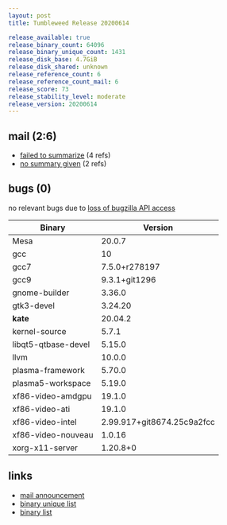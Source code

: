 ```yaml
---
layout: post
title: Tumbleweed Release 20200614

release_available: true
release_binary_count: 64096
release_binary_unique_count: 1431
release_disk_base: 4.7GiB
release_disk_shared: unknown
release_reference_count: 6
release_reference_count_mail: 6
release_score: 73
release_stability_level: moderate
release_version: 20200614
---
```


## mail (2:6)

- [failed to summarize](https://lists.opensuse.org/opensuse-factory/2020-06/msg00186.html) (4 refs)
- [no summary given](https://lists.opensuse.org/opensuse-factory/2020-06/msg00189.html) (2 refs)

## bugs (0)

<!--more-->

no relevant bugs due to [loss of bugzilla API access](https://bugzilla.opensuse.org/show_bug.cgi?id=1157722)

Binary | Version
--- | ---
Mesa | 20.0.7
gcc | 10
gcc7 | 7.5.0+r278197
gcc9 | 9.3.1+git1296
gnome-builder | 3.36.0
gtk3-devel | 3.24.20
**kate** | 20.04.2
kernel-source | 5.7.1
libqt5-qtbase-devel | 5.15.0
llvm | 10.0.0
plasma-framework | 5.70.0
plasma5-workspace | 5.19.0
xf86-video-amdgpu | 19.1.0
xf86-video-ati | 19.1.0
xf86-video-intel | 2.99.917+git8674.25c9a2fcc
xf86-video-nouveau | 1.0.16
xorg-x11-server | 1.20.8+0

## links

- [mail announcement](https://lists.opensuse.org/opensuse-factory/2020-06/msg00179.html)
- [binary unique list](http://download.opensuse.org/history/20200614/rpm.unique.list)
- [binary list](http://download.opensuse.org/history/20200614/rpm.list)
